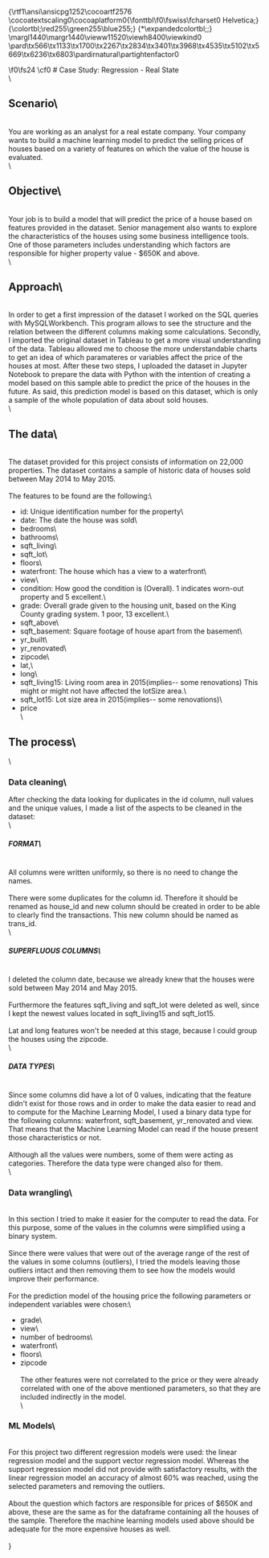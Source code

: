 {\rtf1\ansi\ansicpg1252\cocoartf2576
\cocoatextscaling0\cocoaplatform0{\fonttbl\f0\fswiss\fcharset0 Helvetica;}
{\colortbl;\red255\green255\blue255;}
{\*\expandedcolortbl;;}
\margl1440\margr1440\vieww11520\viewh8400\viewkind0
\pard\tx566\tx1133\tx1700\tx2267\tx2834\tx3401\tx3968\tx4535\tx5102\tx5669\tx6236\tx6803\pardirnatural\partightenfactor0

\f0\fs24 \cf0 # Case Study: Regression - Real State\
\
## Scenario\
\
You are working as an analyst for a real estate company. Your company wants to build a machine learning model to predict the selling prices of houses based on a variety of features on which the value of the house is evaluated.\
\
## Objective\
\
Your job is to build a model that will predict the price of a house based on features provided in the dataset. Senior management also wants to explore the characteristics of the houses using some business intelligence tools. One of those parameters includes understanding which factors are responsible for higher property value - $650K and above.\
\
## Approach\
\
In order to get a first impression of the dataset I worked on the SQL queries with MySQLWorkbench. This program allows to see the structure and the relation between the different columns making some calculations. Secondly, I imported the original dataset in Tableau to get a more visual understanding of the data. Tableau allowed me to choose the more understandable charts to get an idea of which paramateres or variables affect the price of the houses at most. After these two steps, I uploaded the dataset in Jupyter Notebook to prepare the data with Python with the intention of creating a model based on this sample able to predict the price of the houses in the future. As said, this prediction model is based on this dataset, which is only a sample of the whole population of data about sold houses.\
\
## The data\
\
The dataset provided for this project consists of information on 22,000 properties. The dataset contains a sample of historic data of houses sold between May 2014 to May 2015.\
\
The features to be found are the following:\
- id: Unique identification number for the property\
- date: The date the house was sold\
- bedrooms\
- bathrooms\
- sqft_living\
- sqft_lot\
- floors\
- waterfront: The house which has a view to a waterfront\
- view\
- condition: How good the condition is (Overall). 1 indicates worn-out property and 5 excellent.\
- grade: Overall grade given to the housing unit, based on the King County grading system. 1 poor, 13 excellent.\
- sqft_above\
- sqft_basement: Square footage of house apart from the basement\
- yr_built\
- yr_renovated\
- zipcode\
- lat,\
- long\
- sqft_living15: Living room area in 2015(implies-- some renovations) This might or might not have affected the lotSize area.\
- sqft_lot15: Lot size area in 2015(implies-- some renovations)\
- price\
\
## The process\
\
### Data cleaning\
After checking the data looking for duplicates in the id column, null values and the unique values, I made a list of the aspects to be cleaned in the dataset:\
\
##### FORMAT\
\
All columns were written uniformly, so there is no need to change the names.\
\
There were some duplicates for the column id. Therefore it should be renamed as house_id and new column should be created in order to be able to clearly find the transactions. This new column should be named as trans_id.\
\
##### SUPERFLUOUS COLUMNS\
\
I deleted the column date, because we already knew that the houses were sold between May 2014 and May 2015.\
\
Furthermore the features sqft_living and sqft_lot were deleted as well, since I kept the newest values located in sqft_living15 and sqft_lot15.\
\
Lat and long features won't be needed at this stage, because I could group the houses using the zipcode.\
\
##### DATA TYPES\
\
Since some columns did have a lot of 0 values, indicating that the feature didn't exist for those rows and in order to make the data easier to read and to compute for the Machine Learning Model, I used a binary data type for the following columns: waterfront, sqft_basement, yr_renovated and view. That means that the Machine Learning Model can read if the house present those characteristics or not.\
\
Although all the values were numbers, some of them were acting as categories. Therefore the data type were changed also for them.\
\
### Data wrangling\
\
In this section I tried to make it easier for the computer to read the data. For this purpose, some of the values in the columns were simplified using a binary system.\
\
Since there were values that were out of the average range of the rest of the values in some columns (outliers), I tried the models leaving those outliers intact and then removing them to see how the models would improve their performance.\
\
For the prediction model of the housing price the following parameters or independent variables were chosen:\
- grade\
- view\
- number of bedrooms\
- waterfront\
- floors\
- zipcode\
\
The other features were not correlated to the price or they were already correlated with one of the above mentioned parameters, so that they are included indirectly in the model.\
\
### ML Models\
\
For this project two different regression models were used: the linear regression model and the support vector regression model. Whereas the support regression model did not provide with satisfactory results, with the linear regression model an accuracy of almost 60% was reached, using the selected parameters and removing the outliers. \
\
About the question which factors are responsible for prices of $650K and above, these are the same as for the dataframe containing all the houses of the sample. Therefore the machine learning models used above should be adequate for the more expensive houses as well.\
\
}